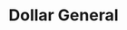 ---
title: "Dollar General"
url: /blue-springs/dollar-general-northeast-colbern-road/
shop: variety store
---